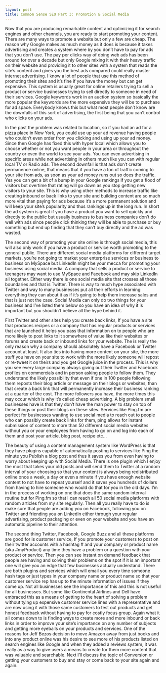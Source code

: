 ```yaml
---
layout: post
title: Common Sense SEO Part 3: Promotion & Social Media
---
```


Now that you are producing remarkable content and optimizing it for search engines and other channels, you are ready to start promoting your content. There are many ways to promote a website but only a few are cheap. The reason why Google makes as much money as it does is because it takes advertising and creates a system where by you don’t have to pay for ads that you don’t use. The pay per clicks way of doing web ads has been around for over a decade but only Google mixing it with their heavy traffic on their website and providing it to other sites with a system that reads the site’s content and gives you the best ads compared could really master internet advertising. I know a lot of people that use this method of promoting their sites and it’s fine if you have the money but can get expensive. This system is usually great for online retailers trying to sell a product or service businesses trying to sell directly to someone in need of their services. Google keywords work in an auction system so basically the more popular the keywords are the more expensive they will be to purchase for ad space. Everybody knows this but what most people don’t know are the downfalls of this sort of advertising, the first being that you can’t control who clicks on your ads.

In the past the problem was related to location, so if you had an ad for a pizza place in New York, you could use up your ad revenue having people who couldn’t even order from you clicking and using up your ad money. Since then Google has fixed this with hyper local which allows you to choose whether or not you want people in your area or throughout the country or even the world to see your ads. You can even advertising in specific areas while not advertising in others much like you can with regular local TV or Radio ads. The second downfall is that ads don’t create permanence online, that means that if you have a ton of traffic coming to your site from ads, as soon as your ad money runs out so does the traffic. Yes you can get a bit of a bump in your Google rankings if you get a flood of visitors but overtime that rating will go down as you stop getting new visitors to your site. This is why using other methods to increase traffic like creating inbound or back links to your site and building content are so much more vital than paying for ads because it’s a more permanent solution and will keep your site’s popularity and thus rankings up in the long run. In short the ad system is great if you have a product you want to sell quickly and directly to the public but usually business to business companies don’t do well with ads since people click thinking they will be able to purchase or buy something but end up finding that they can’t buy directly and the ad was wasted.

The second way of promoting your site online is through social media, this will also only work if you have a product or service worth promoting to the general public. There are different social media platforms for different target markets, you’re not going to market your enterprise services or business to business on MySpace but LinkedIn might be your mecca for promoting your business using social media. A company that sells a product or service to teenagers may want to use MySpace and Facebook and may skip LinkedIn all together. Either way there is one social media site that crosses all those boundaries and that is Twitter. There is way to much hype associated with Twitter and way to many businesses put all their efforts in learning everything they can about it as if it’s going to help them increase sales and that is just not the case. Social Media can only do two things for your business and I’ve listed them below so you have an idea of why it is important but you shouldn’t believe all the hype behind it.

First Twitter and other sites help you create back links, If you have a site that produces recipes or a company that has regular products or services that are launched it helps you pass that information on to people who are more likely to post links to it somewhere of value like their websites or forums and create back or inbound links for your website. The is really the only reason why a company should absolutely have a Facebook or Twitter account at least. It also ties into having more content on your site, the more stuff you have on your site to work with the more likely someone will repost or re-tweet it on theirs and you get Google juice in the process. This is why you see every large company always giving out their Twitter and Facebook profiles on commercials and in person asking people to follow them. They understand the likely possibility that even if one in 100 people following them reposts their blog article or message on their blogs or websites, than that create a back link that will permanently increase their business ranking at a quarter of the cost. The more followers you have, the more times this may occur which is why it’s called cheap advertising. A big problem small businesses have is that they don’t have the man power to stay on top of these things or post their blogs on these sites. Services like Ping.fm are perfect for businesses wanting to use social media to reach out to people who can possibly create back links for them, ping allows for instant submission of content to more than 50 different social media websites without you or your employees from having to go on and log into each of them and post your article, blog post, recipe etc…

The beauty of using a content management system like WordPress is that they have plugins capable of automatically posting to services like Ping the minute you Publish a blog post and thus it saves you from even having to worry about keeping up with Social Media. There is one plugin which I enjoy the most that takes your old posts and will send them to Twitter at a random interval of your choosing so that your content is always being redistributed online once a week, a day or even a minute if you have enough website content to not have to repeat yourself and it saves you hundreds of dollars from having to hire someone who would do that for you in the old days. I’m in the process of working on one that does the same random interval routine but for Ping.fm so that I can reach all 50 social media platforms with random articles from my site regularly. Then all you really have to do is make sure that people are adding you on Facebook, following you on Twitter and friending you on LinkedIn either through your regular advertising, product packaging or even on your website and you have an automatic pipeline to their attention.

The second thing Twitter, Facebook, Google Buzz and all these platforms are good for is customer service, If you promote your customers to post on their twitter accounts with a hashtag # and your company or product name (aka #myProduct) any time they have a problem or a question with your product or service. Then you can see instant on demand feedback that people are having and solving their problems on the spot if it is an important one will give you an edge that few businesses actually understand. There are both plugins and services which will email you every time someone hash tags or just types in your company name or product name so that your customer service rep has up to the minute information of issues if they come up. Not all businesses see the importance of this and this is not useful for all businesses. But some like Continental Airlines and Dell have embraced this as a means of getting to the heart of solving a problem without tying up expensive customer service lines with a representative and are now using it with those same customers to test out products and get honest feedback without having to pay for costly focus group. Again what it all comes down to is finding ways to create more and more inbound or back links in order to improve your site’s importance on any number of subjects and getting more eyeballs on your products and services. One of the reasons for Jeff Bezos decision to move Amazon away from just books and into any product online was his desire to see more of his products listed on search engines like Google and when they added a reviews system, it was really as a way to give users a means to create for them more content that was valuable and searchable. Next I’ll discuss the topic of Conversion or getting your customers to buy and stay or come back to your site again and again.
